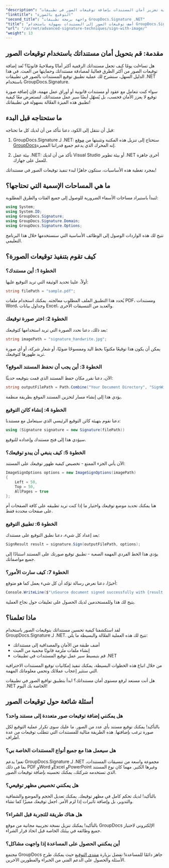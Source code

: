 ```yaml
---
"description": "تعرّف على كيفية تعزيز أمان المستندات بإضافة توقيعات الصور في تطبيقات .NET باستخدام GroupDocs.Signature. تكامل سهل لمستندات محمية من العبث وملزمة قانونًا."
"linktitle": "التوقيع بالصورة"
"second_title": "واجهة برمجة تطبيقات GroupDocs.Signature .NET"
"title": "أضف توقيعات الصور إلى المستندات بسهولة باستخدام GroupDocs.Signature"
"url": "/ar/net/advanced-signature-techniques/sign-with-image/"
"weight": 13
---
```


## مقدمة: قم بتحويل أمان مستنداتك باستخدام توقيعات الصور

هل تساءلت يومًا كيف تجعل مستنداتك الرقمية أكثر أمانًا وصلاحيةً قانونيًا؟ تُعد إضافة توقيعات الصور من أكثر الطرق فعاليةً لمصادقة مستنداتك وحمايتها من العبث. في هذا الدليل السهل، سنشرح لك عملية تطبيق توقيع المستندات بالصور في تطبيقات .NET باستخدام GroupDocs.Signature.

سواء كنت تتعامل مع عقود أو مستندات قانونية أو أوراق عمل مهمة، فإن إضافة صورة توقيع لا يعزز الأمان فحسب، بل يُسهّل أيضًا سير عمل مستنداتك. لنستعرض معًا كيفية تطبيق هذه الميزة الفعّالة بسهولة في تطبيقاتك!

## ما ستحتاجه قبل البدء

قبل أن ننتقل إلى الكود، دعنا نتأكد من أن لديك كل ما تحتاجه:

1. GroupDocs.Signature لـ .NET: ستحتاج إلى تنزيل هذه المكتبة وتثبيتها من [موقع GroupDocs](https://releases.groupdocs.com/signature/net/)إنه المحرك الذي يدعم جميع قدراتنا المميزة.

2. بيئة عمل .NET: تأكد من أن لديك Visual Studio أو بيئة تطوير .NET أخرى جاهزة للعمل على جهازك.

بمجرد تغطية هذه الأساسيات، ستكون جاهزًا لبدء تنفيذ توقيعات الصور في مستنداتك!

## ما هي المساحات الإسمية التي تحتاجها؟

لنبدأ باستيراد مساحات الأسماء الضرورية للوصول إلى جميع الفئات والطرق المطلوبة:

```csharp
using System;
using System.IO;
using GroupDocs.Signature;
using GroupDocs.Signature.Domain;
using GroupDocs.Signature.Options;
```

تتيح لك هذه الواردات الوصول إلى الوظائف الأساسية التي سنستخدمها خلال هذا البرنامج التعليمي.

## كيف تقوم بتنفيذ توقيعات الصورة؟

### الخطوة 1: أين مستندك؟

أولاً، علينا تحديد الوثيقة التي تريد التوقيع عليها:

```csharp
string filePath = "sample.pdf";
```

يُحدد هذا التطبيق الملف المطلوب معالجته. يمكنك استخدام ملفات PDF، ومستندات Word، وجداول بيانات Excel، والعديد من التنسيقات الأخرى.

### الخطوة 2: اختر صورة توقيعك

بعد ذلك، دعنا نحدد الصورة التي تريد استخدامها كتوقيعك:

```csharp
string imagePath = "signature_handwrite.jpg";
```

يمكن أن يكون هذا توقيعًا مكتوبًا بخط اليد وممسوحًا ضوئيًا، أو شعار شركة، أو أي صورة تريد ظهورها كتوقيعك.

### الخطوة 3: أين يجب أن نحفظ المستند الموقع؟

الآن، دعنا نقرر مكان حفظ المستند الذي قمت بتوقيعه حديثًا:

```csharp
string outputFilePath = Path.Combine("Your Document Directory", "SignWithImage", fileName);
```

يؤدي هذا إلى إنشاء مسار لتخزين المستند الموقع بطريقة منظمة.

### الخطوة 4: إنشاء كائن التوقيع

دعنا نقوم بتهيئة كائن التوقيع الرئيسي الذي سيتعامل مع مستندنا:

```csharp
using (Signature signature = new Signature(filePath))
```

سيؤدي هذا إلى فتح مستندك وإعداده للتوقيع.

### الخطوة 5: كيف ينبغي أن يبدو توقيعك؟

الآن يأتي الجزء الممتع - تخصيص كيفية ظهور توقيعك على المستند:

```csharp
ImageSignOptions options = new ImageSignOptions(imagePath)
{
    Left = 50,
    Top = 50,
    AllPages = true
};
```

هنا يمكنك تحديد موضع توقيعك واختيار ما إذا كنت تريد تطبيقه على كافة الصفحات أم على صفحات محددة فقط.

### الخطوة 6: تطبيق التوقيع

بعد إعداد كل شيء، دعنا نطبق التوقيع على مستندك:

```csharp
SignResult result = signature.Sign(outputFilePath, options);
```

يؤدي هذا الخط الفردي المهمة الصعبة - تطبيق توقيع صورتك على المستند استنادًا إلى جميع مواصفاتك.

### الخطوة 7: كيف سارت الأمور؟

أخيرًا، دعنا نعرض رسالة تؤكد أن كل شيء يعمل كما هو متوقع:

```csharp
Console.WriteLine($"\nSource document signed successfully with {result.Succeeded.Count} signature(s).\nFile saved at {outputFilePath}.");
```

يتيح لك هذا وللمستخدمين لديك الحصول على تعليقات حول نجاح العملية.

## ماذا تعلمنا؟

لقد استكشفنا كيفية تحسين مستنداتك بتوقيعات الصور باستخدام GroupDocs.Signature لـ .NET. تتيح لك هذه العملية الفعّالة والبسيطة ما يلي:

- أضف طبقة من الأمان والمصداقية إلى مستنداتك
- إنشاء ملفات ملزمة قانونًا محمية من العبث
- قم بتبسيط سير عمل توقيع المستندات في تطبيقات .NET

من خلال اتباع هذه الخطوات البسيطة، يمكنك تنفيذ إمكانيات توقيع المستندات الاحترافية التي ستثير إعجاب عملائك وتحمي معلوماتك المهمة.

هل أنت مستعد لرفع مستوى أمان مستنداتك؟ ابدأ بتطبيق تواقيع الصور في تطبيقات .NET الخاصة بك اليوم!

## أسئلة شائعة حول توقيعات الصور

### هل يمكنني إضافة توقيعات صور متعددة إلى مستند واحد؟

بالتأكيد! يمكنك توقيع مستند بأي عدد من الصور. ما عليك سوى تكرار عملية التوقيع لكل صورة ترغب بإضافتها. هذه الطريقة مثالية للمستندات التي تتطلب توقيعات من عدة أطراف.

### هل سيعمل هذا مع جميع أنواع المستندات الخاصة بي؟

نعم! يدعم GroupDocs.Signature لـ .NET مجموعة واسعة من تنسيقات المستندات، بما في ذلك PDF وWord وExcel وPowerPoint وغيرها الكثير. مهما كان نوع المستند الذي تستخدمه شركتك، يمكنك تحسينه بإضافة توقيعات الصور.

### هل يمكنني تخصيص مظهر توقيعي؟

بالتأكيد! لديك تحكم كامل في مظهر توقيعك. يمكنك تعديل الحجم والموضع والشفافية والتدوير، بل وإضافة تأثيرات إذا لزم الأمر. اجعل توقيعك مميزًا كما تشاء.

### هل هناك طريقة للتجربة قبل الشراء؟

بالتأكيد! يمكنك تنزيل نسخة تجريبية مجانية من موقع GroupDocs الإلكتروني لاختبار جميع وظائفه في بيئتك الخاصة قبل اتخاذ قرار الشراء.

### أين يمكنني الحصول على المساعدة إذا واجهت مشاكل؟

مجتمع GroupDocs جاهز دائمًا للمساعدة! تفضل بزيارة [منتدى التوقيع](https://forum.groupdocs.com/c/signature/13) حيث يمكنك طرح الأسئلة والحصول على الدعم الفني من الخبراء والمطورين الآخرين.